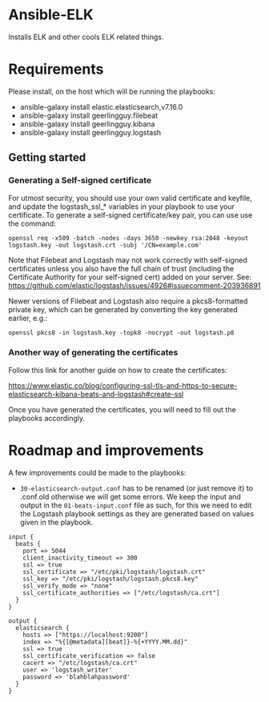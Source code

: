 # Ansible-ELK

Installs ELK and other cools ELK related things.

# Requirements

Please install, on the host which will be running the playbooks:

- ansible-galaxy install elastic.elasticsearch,v7.16.0
- ansible-galaxy install geerlingguy.filebeat
- ansible-galaxy install geerlingguy.kibana
- ansible-galaxy install geerlingguy.logstash


## Getting started

### Generating a Self-signed certificate

For utmost security, you should use your own valid certificate and keyfile, and update the logstash_ssl_* variables in your playbook to use your certificate.
To generate a self-signed certificate/key pair, you can use use the command:

```openssl req -x509 -batch -nodes -days 3650 -newkey rsa:2048 -keyout logstash.key -out logstash.crt -subj '/CN=example.com'```

Note that Filebeat and Logstash may not work correctly with self-signed certificates unless you also have the full chain of trust (including the Certificate Authority for your self-signed cert) added on your server. See: https://github.com/elastic/logstash/issues/4926#issuecomment-203936891

Newer versions of Filebeat and Logstash also require a pkcs8-formatted private key, which can be generated by converting the key generated earlier, e.g.:

```openssl pkcs8 -in logstash.key -topk8 -nocrypt -out logstash.p8```

### Another way of generating the certificates

Follow this link for another guide on how to create the certificates:

https://www.elastic.co/blog/configuring-ssl-tls-and-https-to-secure-elasticsearch-kibana-beats-and-logstash#create-ssl

Once you have generated the certificates, you will need to fill out the playbooks accordingly.

# Roadmap and improvements

A few improvements could be made to the playbooks:

- `30-elasticsearch-output.conf` has to be renamed (or just remove it) to .conf.old otherwise we will get some errors. We keep the input and output in the `01-beats-input.conf` file as such, for this we need to edit the Logstash playbook settings as they are generated based on values given in the playbook.

```
input {
  beats {
    port => 5044
    client_inactivity_timeout => 300
    ssl => true
    ssl_certificate => "/etc/pki/logstash/logstash.crt"
    ssl_key => "/etc/pki/logstash/logstash.pkcs8.key"
    ssl_verify_mode => "none"
    ssl_certificate_authorities => ["/etc/logstash/ca.crt"]
  }
}

output {
  elasticsearch {
    hosts => ["https://localhost:9200"]
    index => "%{[@metadata][beat]}-%{+YYYY.MM.dd}"
    ssl => true
    ssl_certificate_verification => false
    cacert => "/etc/logstash/ca.crt"
    user => 'logstash_writer'
    password => 'blahblahpassword'
  }
}
```
